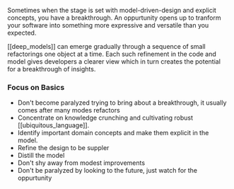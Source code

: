 Sometimes when the stage is set with model-driven-design and explicit concepts, you have a breakthrough. An oppurtunity opens up to tranform your software into something more expressive and versatile than you expected. 

[[deep_models]] can emerge gradually through a sequence of small refactorings one object at a time. Each such refinement in the code and model gives developers a clearer view which in turn creates the potential for a breakthrough of insights. 

### Focus on Basics
- Don't become paralyzed trying to bring about a breakthrough, it usually comes after many modes refactors
- Concentrate on knowledge crunching and cultivating robust [[ubiquitous_language]].
- Identify important domain concepts and make them explicit in the model.
- Refine the design to be suppler
- Distill the model
- Don't shy away from modest improvements
- Don't be paralyzed by looking to the future, just watch for the oppurtunity